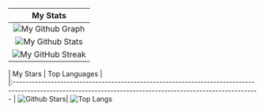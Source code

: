 
|                                                                     My Stats                                                                     |
|:------------------------------------------------------------------------------------------------------------------------------------------------------:|
| ![My Github Graph](https://activity-graph.herokuapp.com/graph?username=DovPearX&theme=react-dark&hide_border=true&area=true) |
| ![My Github Stats](https://github-readme-stats.vercel.app/api?username=DovPearX&show_icons=true&theme=algolia)              | 
| ![My GitHub Streak](https://github-readme-streak-stats.herokuapp.com/?user=DovPearX&theme=algolia)                    | 
    

|                                                                                                      My Stars                                                                                                       |                                                           Top Languages                                                           |      
|:-----------------------------------------------------------------------------------------------------------------------------------------------------------
| ![Github Stars](https://github-readme-stats.vercel.app/api?username=DovPearX&show_icons=true&locale=en&count_private=true&hide_rank=true&custom_title=My%20GitHub%20Stats&disable_animations=false&theme=algolia)| ![Top Langs](https://github-readme-stats.vercel.app/api/top-langs/?username=DovPearX&langs_count=8&theme=algolia)
	
